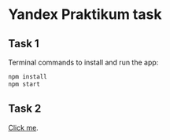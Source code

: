 # Yandex Praktikum task

## Task 1

Terminal commands to install and run the app:

```sh
npm install
npm start
```

## Task 2

[Click me](./task-2.md).
